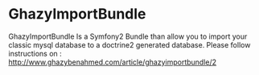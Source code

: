 GhazyImportBundle
=================

GhazyImportBundle Is a Symfony2 Bundle than allow you to import your classic mysql database to a doctrine2 generated database.
Please follow instructions on : http://www.ghazybenahmed.com/article/ghazyimportbundle/2
